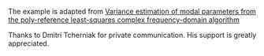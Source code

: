 The example is adapted from [Variance estimation of modal parameters from the poly-reference least-squares complex frequency-domain algorithm](https://doi.org/10.1016/j.ymssp.2024.111905)

Thanks to Dmitri Tcherniak for private communication. His support is greatly appreciated.
